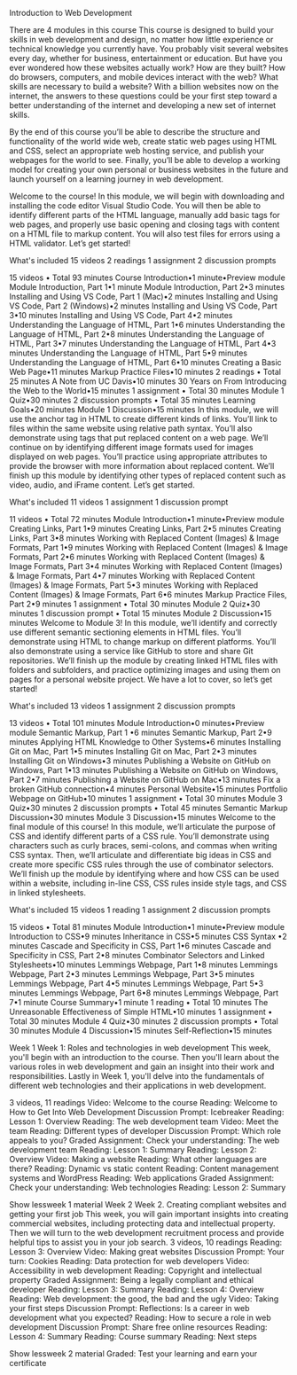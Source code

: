 Introduction to Web Development


There are 4 modules in this course
This course is designed to build your skills in web development and design, no matter how little experience or technical knowledge you currently have. You probably visit several websites every day, whether for business, entertainment or education. But have you ever wondered how these websites actually work? How are they built? How do browsers, computers, and mobile devices interact with the web? What skills are necessary to build a website? With a billion websites now on the internet, the answers to these questions could be your first step toward a better understanding of the internet and developing a new set of internet skills.  

By the end of this course you’ll be able to describe the structure and functionality of the world wide web, create static web pages using HTML and CSS, select an appropriate web hosting service, and publish your webpages for the world to see. Finally, you’ll be able to develop a working model for creating your own personal or business websites in the future and launch yourself on a learning journey in web development.

Welcome to the course! In this module, we will begin with downloading and installing the code editor Visual Studio Code. You will then be able to identify different parts of the HTML language, manually add basic tags for web pages, and properly use basic opening and closing tags with content on a HTML file to markup content. You will also test files for errors using a HTML validator. Let’s get started!

What's included
15 videos
2 readings
1 assignment
2 discussion prompts

15 videos
•
Total 93 minutes
Course Introduction•1 minute•Preview module
Module Introduction, Part 1•1 minute
Module Introduction, Part 2•3 minutes
Installing and Using VS Code, Part 1 (Mac)•2 minutes
Installing and Using VS Code, Part 2 (Windows)•2 minutes
Installing and Using VS Code, Part 3•10 minutes
Installing and Using VS Code, Part 4•2 minutes
Understanding the Language of HTML, Part 1•6 minutes
Understanding the Language of HTML, Part 2•8 minutes
Understanding the Language of HTML, Part 3•7 minutes
Understanding the Language of HTML, Part 4•3 minutes
Understanding the Language of HTML, Part 5•9 minutes
Understanding the Language of HTML, Part 6•10 minutes
Creating a Basic Web Page•11 minutes
Markup Practice Files•10 minutes
2 readings
•
Total 25 minutes
A Note from UC Davis•10 minutes
30 Years on From Introducing the Web to the World•15 minutes
1 assignment
•
Total 30 minutes
Module 1 Quiz•30 minutes
2 discussion prompts
•
Total 35 minutes
Learning Goals•20 minutes
Module 1 Discussion•15 minutes
In this module, we will use the anchor tag in HTML to create different kinds of links. You’ll link to files within the same website using relative path syntax. You’ll also demonstrate using tags that put replaced content on a web page. We’ll continue on by identifying different image formats used for images displayed on web pages. You’ll practice using appropriate attributes to provide the browser with more information about replaced content. We’ll finish up this module by identifying other types of replaced content such as video, audio, and iFrame content. Let’s get started.

What's included
11 videos
1 assignment
1 discussion prompt

11 videos
•
Total 72 minutes
Module Introduction•1 minute•Preview module
Creating Links, Part 1•9 minutes
Creating Links, Part 2•5 minutes
Creating Links, Part 3•8 minutes
Working with Replaced Content (Images) & Image Formats, Part 1•9 minutes
Working with Replaced Content (Images) & Image Formats, Part 2•6 minutes
Working with Replaced Content (Images) & Image Formats, Part 3•4 minutes
Working with Replaced Content (Images) & Image Formats, Part 4•7 minutes
Working with Replaced Content (Images) & Image Formats, Part 5•3 minutes
Working with Replaced Content (Images) & Image Formats, Part 6•6 minutes
Markup Practice Files, Part 2•9 minutes
1 assignment
•
Total 30 minutes
Module 2 Quiz•30 minutes
1 discussion prompt
•
Total 15 minutes
Module 2 Discussion•15 minutes
Welcome to Module 3! In this module, we’ll identify and correctly use different semantic sectioning elements in HTML files. You’ll demonstrate using HTML to change markup on different platforms. You’ll also demonstrate using a service like GitHub to store and share Git repositories. We’ll finish up the module by creating linked HTML files with folders and subfolders, and practice optimizing images and using them on pages for a personal website project. We have a lot to cover, so let’s get started!

What's included
13 videos
1 assignment
2 discussion prompts

13 videos
•
Total 101 minutes
Module Introduction•0 minutes•Preview module
Semantic Markup, Part 1 •6 minutes
Semantic Markup, Part 2•9 minutes
Applying HTML Knowledge to Other Systems•6 minutes
Installing Git on Mac, Part 1•5 minutes
Installing Git on Mac, Part 2•3 minutes
Installing Git on Windows•3 minutes
Publishing a Website on GitHub on Windows, Part 1•13 minutes
Publishing a Website on GitHub on Windows, Part 2•7 minutes
Publishing a Website on GitHub on Mac•13 minutes
Fix a broken GitHub connection•4 minutes
Personal Website•15 minutes
Portfolio Webpage on GitHub•10 minutes
1 assignment
•
Total 30 minutes
Module 3 Quiz•30 minutes
2 discussion prompts
•
Total 45 minutes
Semantic Markup Discussion•30 minutes
Module 3 Discussion•15 minutes
Welcome to the final module of this course! In this module, we’ll articulate the purpose of CSS and identify different parts of a CSS rule. You’ll demonstrate using characters such as curly braces, semi-colons, and commas when writing CSS syntax. Then, we’ll articulate and differentiate big ideas in CSS and create more specific CSS rules through the use of combinator selectors. We’ll finish up the module by identifying where and how CSS can be used within a website, including in-line CSS, CSS rules inside style tags, and CSS in linked stylesheets.

What's included
15 videos
1 reading
1 assignment
2 discussion prompts

15 videos
•
Total 81 minutes
Module Introduction•1 minute•Preview module
Introduction to CSS•9 minutes
Inheritance in CSS•5 minutes
CSS Syntax •2 minutes
Cascade and Specificity in CSS, Part 1•6 minutes
Cascade and Specificity in CSS, Part 2•8 minutes
Combinator Selectors and Linked Stylesheets•10 minutes
Lemmings Webpage, Part 1•8 minutes
Lemmings Webpage, Part 2•3 minutes
Lemmings Webpage, Part 3•5 minutes
Lemmings Webpage, Part 4•5 minutes
Lemmings Webpage, Part 5•3 minutes
Lemmings Webpage, Part 6•8 minutes
Lemmings Webpage, Part 7•1 minute
Course Summary•1 minute
1 reading
•
Total 10 minutes
The Unreasonable Effectiveness of Simple HTML•10 minutes
1 assignment
•
Total 30 minutes
Module 4 Quiz•30 minutes
2 discussion prompts
•
Total 30 minutes
Module 4 Discussion•15 minutes
Self-Reflection•15 minutes


Week 1
Week 1: Roles and technologies in web development
This week, you'll begin with an introduction to the course. Then you'll learn about the various roles in web development and gain an insight into their work and responsibilities. Lastly in Week 1, you'll delve into the fundamentals of different web technologies and their applications in web development.

3 videos, 11 readings
Video: Welcome to the course
Reading: Welcome to How to Get Into Web Development
Discussion Prompt: Icebreaker
Reading: Lesson 1: Overview
Reading: The web development team
Video: Meet the team
Reading: Different types of developer
Discussion Prompt: Which role appeals to you?
Graded Assignment: Check your understanding: The web development team
Reading: Lesson 1: Summary
Reading: Lesson 2: Overview
Video: Making a website
Reading: What other languages are there?
Reading: Dynamic vs static content
Reading: Content management systems and WordPress
Reading: Web applications
Graded Assignment: Check your understanding: Web technologies
Reading: Lesson 2: Summary

Show lessweek 1 material
Week 2
Week 2. Creating compliant websites and getting your first job
This week, you will gain important insights into creating commercial websites, including protecting data and intellectual property. Then we will turn to the web development recruitment process and provide helpful tips to assist you in your job search.
3 videos, 10 readings
Reading: Lesson 3: Overview
Video: Making great websites
Discussion Prompt: Your turn: Cookies
Reading: Data protection for web developers
Video: Accessibility in web development
Reading: Copyright and intellectual property
Graded Assignment: Being a legally compliant and ethical developer
Reading: Lesson 3: Summary
Reading: Lesson 4: Overview
Reading: Web development: the good, the bad and the ugly
Video: Taking your first steps
Discussion Prompt: Reflections: Is a career in web development what you expected?
Reading: How to secure a role in web development
Discussion Prompt: Share free online resources
Reading: Lesson 4: Summary
Reading: Course summary
Reading: Next steps

Show lessweek 2 material
Graded: Test your learning and earn your certificate